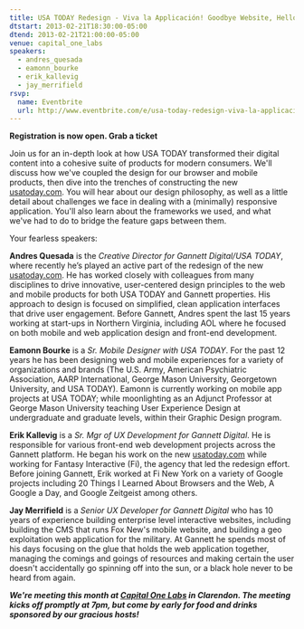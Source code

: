 ```yaml
---
title: USA TODAY Redesign - Viva la Applicación! Goodbye Website, Hello Web App
dtstart: 2013-02-21T18:30:00-05:00
dtend: 2013-02-21T21:00:00-05:00
venue: capital_one_labs
speakers:
  - andres_quesada
  - eamonn_bourke
  - erik_kallevig
  - jay_merrifield
rsvp:
  name: Eventbrite
  url: http://www.eventbrite.com/e/usa-today-redesign-viva-la-applicacion-goodbye-website-hello-web-app-tickets-5232161536
---
```


**Registration is now open. Grab a ticket**

Join us for an in-depth look at how USA TODAY transformed their digital content into a cohesive suite of products for modern consumers. We'll discuss how we've coupled the design for our browser and mobile products, then dive into the trenches of constructing the new [usatoday.com](http://usatoday.com). You will hear about our design philosophy, as well as a little detail about challenges we face in dealing with a (minimally) responsive application. You'll also learn about the frameworks we used, and what we've had to do to bridge the feature gaps between them.

Your fearless speakers:

**Andres Quesada** is the _Creative Director for Gannett Digital/USA TODAY_, where recently he’s played an active part of the redesign of the new [usatoday.com](http://usatoday.com). He has worked closely with colleagues from many disciplines to drive innovative, user-centered design principles to the web and mobile products for both USA TODAY and Gannett properties. His approach to design is focused on simplified, clean application interfaces that drive user engagement. Before Gannett, Andres spent the last 15 years working at start-ups in Northern Virginia, including AOL where he focused on both mobile and web application design and front-end development.

**Eamonn Bourke** is a _Sr. Mobile Designer with USA TODAY_. For the past 12 years he has been designing web and mobile experiences for a variety of organizations and brands (The U.S. Army, American Psychiatric Association, AARP International, George Mason University, Georgetown University, and USA TODAY). Eamonn is currently working on mobile app projects at USA TODAY; while moonlighting as an Adjunct Professor at George Mason University teaching User Experience Design at undergraduate and graduate levels, within their Graphic Design program.

**Erik Kallevig** is a _Sr. Mgr of UX Development for Gannett Digital_. He is responsible for various front-end web development projects across the Gannett platform. He began his work on the new [usatoday.com](http://usatoday.com) while working for Fantasy Interactive (Fi), the agency that led the redesign effort. Before joining Gannett, Erik worked at Fi New York on a variety of Google projects including 20 Things I Learned About Browsers and the Web, A Google a Day, and Google Zeitgeist among others.

**Jay Merrifield** is a _Senior UX Developer for Gannett Digital_ who has 10 years of experience building enterprise level interactive websites, including building the CMS that runs Fox New's mobile website, and building a geo exploitation web application for the military. At Gannett he spends most of his days focusing on the glue that holds the web application together, managing the comings and goings of resources and making certain the user doesn't accidentally go spinning off into the sun, or a black hole never to be heard from again.

_**We're meeting this month at [Capital One Labs](https://capitalonelabs.com/) in Clarendon. The meeting kicks off promptly at 7pm, but come by early for food and drinks sponsored by our gracious hosts!**_